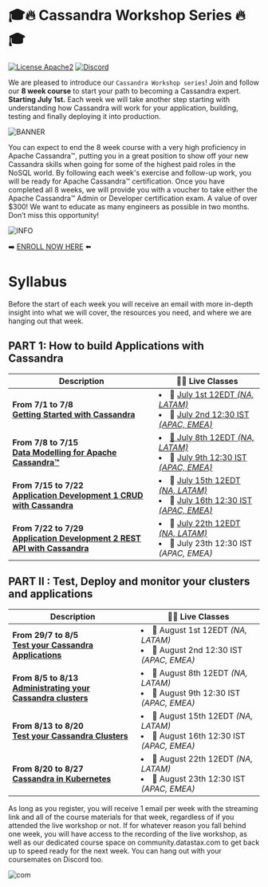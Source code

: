 # 🎓🔥 Cassandra Workshop Series 🔥🎓

[![License Apache2](https://img.shields.io/hexpm/l/plug.svg)](http://www.apache.org/licenses/LICENSE-2.0)
[![Discord](https://img.shields.io/discord/685554030159593522)](https://discord.com/widget?id=685554030159593522&theme=dark)

We are pleased to introduce our `Cassandra Workshop series`! Join and follow our **8 week course** to start your path to becoming a Cassandra expert. **Starting July 1st.** Each week we will take another step starting with understanding how Cassandra will work for your application, building, testing and finally deploying it into production.

![BANNER](https://img.evbuc.com/https%3A%2F%2Fcdn.evbuc.com%2Fimages%2F104032164%2F312276190164%2F1%2Foriginal.20200619-083832?w=1080&auto=format%2Ccompress&q=75&sharp=10&rect=0%2C0%2C2160%2C1080&s=280bc415dcd91bae37c8e3729447c6fb)

You can expect to end the 8 week course with a very high proficiency in Apache Cassandra™, putting you in a great position to show off your new Cassandra skills when going for some of the highest paid roles in the NoSQL world. By following each week's exercise and follow-up work, you will be ready for Apache Cassandra™ certification. Once you have completed all 8 weeks, we will provide you with a voucher to take either the Apache Cassandra™ Admin or Developer certification exam. A value of over $300! We want to educate as many engineers as possible in two months. Don’t miss this opportunity!

![INFO](https://img.evbuc.com/https%3A%2F%2Fcdn.evbuc.com%2Fimages%2F104059058%2F312276190164%2F1%2Foriginal.20200619-150816?h=2000&w=720&auto=format%2Ccompress&q=75&sharp=10&s=dbaf38edb1e9e83a43331dcda10eee06)

➡️ [ENROLL NOW HERE](https://www.eventbrite.com/e/cassandra-workshop-series-your-path-to-becoming-a-cassandra-expert-tickets-110114461318) ⬅️



# Syllabus

Before the start of each week you will receive an email with more in-depth insight into what we will cover, the resources you need, and where we are hanging out that week.

## PART 1: How to build Applications with Cassandra

| Description | 👨‍🏫 Live Classes |
|---|---|
| **From 7/1 to 7/8**<br/>**[Getting Started with Cassandra](./week1%20-%20Getting%20Started%20with%20Cassandra)**| <li>📅 [July 1st 12EDT *(NA, LATAM)*](https://www.youtube.com/watch?v=y4Gt_LQ8sdA)<li> 📅 [July 2nd 12:30 IST *(APAC, EMEA)*](https://www.youtube.com/watch?v=VW8C3nU0EzQ) |
| **From 7/8 to 7/15**<br/>**[Data Modelling for Apache Cassandra™](./week2-DataModel)**| <li>[📅 July 8th 12EDT *(NA, LATAM)*](https://www.youtube.com/watch?v=5NoixINC9l4)<li> 📅 [July 9th 12:30 IST *(APAC, EMEA)*](https://www.youtube.com/watch?v=V7dnCeJrtD4) |
| **From 7/15 to 7/22**<br/>**[Application Development 1 CRUD with Cassandra](./week3-AppDev-crud)**|<li>📅 [July 15th 12EDT *(NA, LATAM)*](https://www.youtube.com/watch?v=JSDbX77NmFw)<li> 📅 [July 16th 12:30 IST *(APAC, EMEA)*](https://www.youtube.com/watch?v=QJBep_4Iagw) |
| **From 7/22 to 7/29**<br/>**[Application Development 2 REST API with Cassandra](./week4-AppDev-api)**|<li>📅 [July 22th 12EDT *(NA, LATAM)*](#)<li> 📅 July 23th 12:30 IST *(APAC, EMEA)* |

## PART II : Test, Deploy and monitor your clusters and applications

| Description | 👨‍🏫 Live Classes |
|---|---|
| **From 29/7 to 8/5**<br/>**[Test your Cassandra Applications](./week5-Test-your-Apps)**| <li>📅 August 1st 12EDT *(NA, LATAM)*<li> 📅 August 2nd 12:30 IST *(APAC, EMEA)* |
| **From 8/5 to 8/13**<br/>**[Administrating your Cassandra clusters](./week6-Admin-clusters)**| <li>📅 August 8th 12EDT *(NA, LATAM)*<li> 📅 August 9th 12:30 IST *(APAC, EMEA)* |
| **From 8/13 to 8/20**<br/>**[Test your Cassandra Clusters](./week7-Test-Clusters)**|<li>📅 August 15th 12EDT *(NA, LATAM)*<li> 📅 August 16th 12:30 IST *(APAC, EMEA)* |
| **From 8/20 to 8/27**<br/>**[Cassandra in Kubernetes](./week8-Cassandra-and-k8s)**|<li>📅 August 22th 12EDT *(NA, LATAM)*<li> 📅 August 23th 12:30 IST *(APAC, EMEA)* |

As long as you register, you will receive 1 email per week with the streaming link and all of the course materials for that week, regardless of if you attended the live workshop or not. If for whatever reason you fall behind one week, you will have access to the recording of the live workshop, as well as our dedicated course space on community.datastax.com to get back up to speed ready for the next week. You can hang out with your coursemates on Discord too.

![com](https://img.evbuc.com/https%3A%2F%2Fcdn.evbuc.com%2Fimages%2F104057250%2F312276190164%2F1%2Foriginal.20200619-144936?h=2000&w=720&auto=format%2Ccompress&q=75&sharp=10&s=f84ee0bb96e9b32caa7527e0f58cde30)


